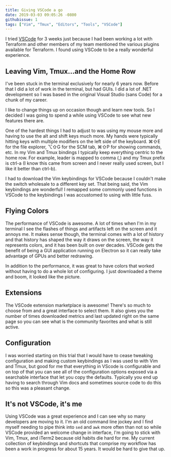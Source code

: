 ```yaml
---
title: Giving VSCode a go
date: 2019-03-03 09:05:26 -0800
githubissue: 1
tags: ["Vim", "Tmux", "Editors", "Tools", "VSCode"]
---
```


I tried [VSCode](https://code.visualstudio.com/) for 3 weeks just because I had
been working a lot with Terraform and other members of my team mentioned the
various plugins available for Terraform. I found using VSCode to be a really
wonderful experience.
<!--more-->

## Leaving Vim, Tmux…and the Home Row

I've been stuck in the terminal exclusively for nearly 6 years now. Before that
I did a lot of work in the terminal, but had GUIs. I did a lot of .NET
development so I was based in the original Visual Studio (sans Code) for a chunk
of my career.

I like to change things up on occasion though and learn new tools. So I decided
I was going to spend a while using VSCode to see what new features there are.

One of the hardest things I had to adjust to was using my mouse more and having
to use the alt and shift keys much more. My hands were typically hitting keys
with multiple modifiers on the left side of the keyboard. ⌘⇧E for the file
explorer, ⌥⇧G for the SCM tab, ⌘⇧P for showing commands, etc. In my Vim and Tmux
bindings I typically keep everything centric to the home row. For example,
leader is mapped to comma (,) and my Tmux prefix is ctrl-a (I know this came
from screen and I never really used screen, but I like it better than ctrl-b).

I had to download the Vim keybindings for VSCode because I couldn't make the
switch wholesale to a different key set. That being said, the Vim keybindings
are wonderful! I remapped some commonly used functions in VSCode to the
keybindings I was accustomed to using with little fuss.

## Flying Colors

The performance of VSCode is awesome. A lot of times when I'm in my terminal I
see the flashes of things and artifacts left on the screen and it annoys me. It
makes sense though, the terminal comes with a lot of history and that history
has shaped the way it draws on the screen, the way it represents colors, and it
has been built on over decades. VSCode gets the benefit of being a GUI
application running on Electron so it can really take advantage of GPUs and
better redrawing.

In addition to the performance, it was great to have colors that worked without
having to do a whole lot of configuring. I just downloaded a theme and boom, it
looked like the picture.

## Extensions

The VSCode extension marketplace is awesome! There's so much to choose from and
a great interface to select them. It also gives you the number of times downloaded
metrics and last updated right on the same page so you can see what is the
community favorites and what is still active.

## Configuration

I was worried starting on this trial that I would have to cease tweaking
configuration and making custom keybindings as I was used to with Vim and Tmux,
but good for me that everything in VScode is configurable and on top of that you
can see all of the configuration options exposed via a searchable interface that
let you copy the defaults. Typically you end up having to search through Vim
docs and sometimes source code to do this so this was a pleasant change.

## It's not VSCode, it's me

Using VSCode was a great experience and I can see why so many developers are
moving to it. I'm an old command line jockey and I find myself needing to pipe
think into `sed` and `awk` more often than not so while VSCode provided an
welcome change in interface, I'm going to stick with Vim, Tmux, and iTerm2
because old habits die hard for me. My current collection of keybindings and
shortcuts that comprise my workflow has been a work in progress for about 15
years. It would be hard to give that up.
